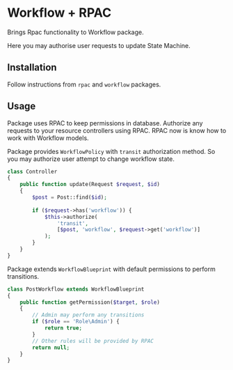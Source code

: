 # Workflow + RPAC

Brings Rpac functionality to Workflow package.

Here you may authorise user requests to update State Machine.

## Installation

Follow instructions from `rpac` and `workflow` packages.

## Usage

Package uses RPAC to keep permissions in database. 
Authorize any requests to your resource controllers using RPAC.
RPAC now is know how to work with Workflow models.

Package provides `WorkflowPolicy` with `transit` authorization method.
So you may authorize user attempt to change workflow state.

```php
class Controller
{
    public function update(Request $request, $id)
    {
        $post = Post::find($id);
    
        if ($request->has('workflow')) {
            $this->authorize(
                'transit', 
                [$post, 'workflow', $request->get('workflow')]
            );
        }
    }
}
```

Package extends `WorkflowBlueprint` with default permissions to perform transitions.

```php
class PostWorkflow extends WorkflowBlueprint
{
    public function getPermission($target, $role)
    {
        // Admin may perform any transitions
        if ($role == 'Role\Admin') {
            return true;
        }
        // Other rules will be provided by RPAC
        return null;
    }
}
```